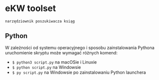 # eKW toolset

    narzędziownik poszukiwacza ksiąg

## Python

W zależności od systemu operacyjnego i sposobu zainstalowania Pythona
uruchomienie skryptu może wymagać różnych komend:

- `$ python3 script.py` na macOSie i Linuxie
- `$ python script.py` na Windowsie
- `$ py script.py` na Windowsie po zainstalowaniu Python launchera

